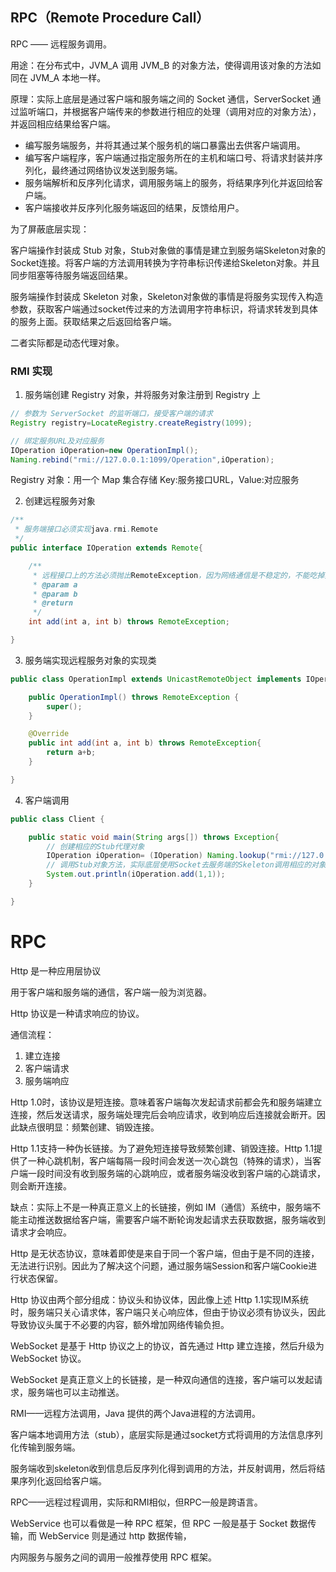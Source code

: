 ## RPC（Remote Procedure Call）

RPC —— 远程服务调用。

用途：在分布式中，JVM_A 调用 JVM_B 的对象方法，使得调用该对象的方法如同在 JVM_A 本地一样。

原理：实际上底层是通过客户端和服务端之间的 Socket 通信，ServerSocket 通过监听端口，并根据客户端传来的参数进行相应的处理（调用对应的对象方法），并返回相应结果给客户端。

* 编写服务端服务，并将其通过某个服务机的端口暴露出去供客户端调用。
* 编写客户端程序，客户端通过指定服务所在的主机和端口号、将请求封装并序列化，最终通过网络协议发送到服务端。
* 服务端解析和反序列化请求，调用服务端上的服务，将结果序列化并返回给客户端。
* 客户端接收并反序列化服务端返回的结果，反馈给用户。

为了屏蔽底层实现：

客户端操作封装成 Stub 对象，Stub对象做的事情是建立到服务端Skeleton对象的Socket连接。将客户端的方法调用转换为字符串标识传递给Skeleton对象。并且同步阻塞等待服务端返回结果。

服务端操作封装成 Skeleton 对象，Skeleton对象做的事情是将服务实现传入构造参数，获取客户端通过socket传过来的方法调用字符串标识，将请求转发到具体的服务上面。获取结果之后返回给客户端。

二者实际都是动态代理对象。



### RMI 实现

1. 服务端创建 Registry 对象，并将服务对象注册到 Registry 上

```java
// 参数为 ServerSocket 的监听端口，接受客户端的请求
Registry registry=LocateRegistry.createRegistry(1099);

// 绑定服务URL及对应服务
IOperation iOperation=new OperationImpl();
Naming.rebind("rmi://127.0.0.1:1099/Operation",iOperation);
```

Registry 对象：用一个 Map 集合存储 Key:服务接口URL，Value:对应服务



2. 创建远程服务对象

```java
/**
 * 服务端接口必须实现java.rmi.Remote
 */
public interface IOperation extends Remote{

    /**
     * 远程接口上的方法必须抛出RemoteException，因为网络通信是不稳定的，不能吃掉异常
     * @param a
     * @param b
     * @return
     */
    int add(int a, int b) throws RemoteException;

}
```



3. 服务端实现远程服务对象的实现类

```java
public class OperationImpl extends UnicastRemoteObject implements IOperation{

    public OperationImpl() throws RemoteException {
        super();
    }

    @Override
    public int add(int a, int b) throws RemoteException{
        return a+b;
    }

}
```



4. 客户端调用

```java
public class Client {

    public static void main(String args[]) throws Exception{
        // 创建相应的Stub代理对象
        IOperation iOperation= (IOperation) Naming.lookup("rmi://127.0.0.1:1099/Operation");
        // 调用Stub对象方法，实际底层使用Socket去服务端的Skeleton调用相应的对象方法
        System.out.println(iOperation.add(1,1));
    }

}
```



# RPC

Http 是一种应用层协议

用于客户端和服务端的通信，客户端一般为浏览器。

Http 协议是一种请求响应的协议。

通信流程：

1. 建立连接
2. 客户端请求
3. 服务端响应

Http 1.0时，该协议是短连接。意味着客户端每次发起请求前都会先和服务端建立连接，然后发送请求，服务端处理完后会响应请求，收到响应后连接就会断开。因此缺点很明显：频繁创建、销毁连接。

Http 1.1支持一种伪长链接。为了避免短连接导致频繁创建、销毁连接。Http 1.1提供了一种心跳机制，客户端每隔一段时间会发送一次心跳包（特殊的请求），当客户端一段时间没有收到服务端的心跳响应，或者服务端没收到客户端的心跳请求，则会断开连接。

缺点：实际上不是一种真正意义上的长链接，例如 IM（通信）系统中，服务端不能主动推送数据给客户端，需要客户端不断轮询发起请求去获取数据，服务端收到请求才会响应。

Http 是无状态协议，意味着即使是来自于同一个客户端，但由于是不同的连接，无法进行识别。因此为了解决这个问题，通过服务端Session和客户端Cookie进行状态保留。

Http 协议由两个部分组成：协议头和协议体，因此像上述 Http 1.1实现IM系统时，服务端只关心请求体，客户端只关心响应体，但由于协议必须有协议头，因此导致协议头属于不必要的内容，额外增加网络传输负担。



WebSocket 是基于 Http 协议之上的协议，首先通过 Http 建立连接，然后升级为 WebSocket 协议。

WebSocket 是真正意义上的长链接，是一种双向通信的连接，客户端可以发起请求，服务端也可以主动推送。



RMI——远程方法调用，Java 提供的两个Java进程的方法调用。

客户端本地调用方法（stub），底层实际是通过socket方式将调用的方法信息序列化传输到服务端。

服务端收到skeleton收到信息后反序列化得到调用的方法，并反射调用，然后将结果序列化返回给客户端。





RPC——远程过程调用，实际和RMI相似，但RPC一般是跨语言。



WebService 也可以看做是一种 RPC 框架，但 RPC 一般是基于 Socket 数据传输，而 WebService 则是通过 http 数据传输，



内网服务与服务之间的调用一般推荐使用 RPC 框架。
